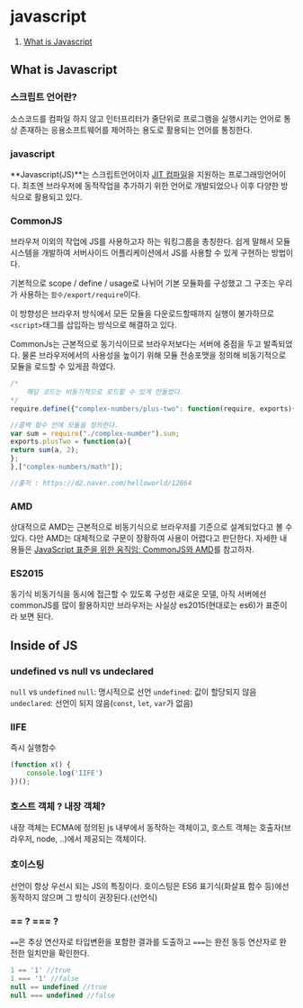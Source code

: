 # javascript

1. [What is Javascript](#chapter-1)

## What is Javascript <a id="chapter-1"></a>
### 스크립트 언어란?

소스코드를 컴파일 하지 않고 인터프리터가 줄단위로 프로그램을 실행시키는 언어로 통상 존재하는 응용소프트웨어를 제어하는 용도로 활용되는 언어를 통칭한다.

### javascript
**Javascript(JS)**는 스크립트언어이자 [JIT 컴파일](https://ko.wikipedia.org/wiki/JIT_%EC%BB%B4%ED%8C%8C%EC%9D%BC)을 지원하는 프로그래밍언어이다. 최초엔 브라우저에 동적작업을 추가하기 위한 언어로 개발되었으나 이후 다양한 방식으로 활용되고 있다.

### CommonJS
브라우저 이외의 작업에 JS를 사용하고자 하는 워킹그룹을 총칭한다. 쉽게 말해서 모듈시스템을 개발하여 서버사이드 어플리케이션에서 JS를 사용할 수 있게 구현하는 방법이다.

기본적으로 scope / define / usage로 나뉘어 기본 모듈화를 구성했고 그 구조는 우리가 사용하는 `함수/export/require`이다.

이 방향성은 브라우저 방식에서 모든 모듈을 다운로드할때까지 실행이 불가하므로 `<script>`태그를 삽입하는 방식으로 해결하고 있다.

CommonJs는 근본적으로 동기식이므로 브라우저보다는 서버에 중점을 두고 발족되었다. 물론 브라우저에서의 사용성을 높이기 위해 모듈 전송포맷을 정의해 비동기적으로 모듈을 로드할 수 있게끔 하였다.
```javascript
/*
    해당 코드는 비동기적으로 로드할 수 있게 만들었다.
*/
require.define({"complex-numbers/plus-two": function(require, exports){

//콜백 함수 안에 모듈을 정의한다.
var sum = require("./complex-number").sum;  
exports.plusTwo = function(a){  
return sum(a, 2);  
};
},["complex-numbers/math"]);

//출저 : https://d2.naver.com/helloworld/12864
```

### AMD
상대적으로 AMD는 근본적으로 비동기식으로 브라우저를 기준으로 설계되었다고 볼 수 있다. 다만 AMD는 대체적으로 구문이 장황하여 사용이 어렵다고 판단한다. 자세한 내용들은 [JavaScript 표준을 위한 움직임: CommonJS와 AMD](https://d2.naver.com/helloworld/12864)를 참고하자.

### ES2015
동기식 비동기식을 동시에 접근할 수 있도록 구성한 새로운 모델, 아직 서버에선 commonJS를 많이 활용하지만 브라우저는 사실상 es2015(현대로는 es6)가 표준이라 보면 된다.

## Inside of JS
### undefined vs null vs undeclared
`null` vs `undefined`
`null`: 명시적으로 선언
`undefined`: 값이 할당되지 않음
`undeclared`: 선언이 되지 않음(`const`, `let`, `var`가 없음)

### IIFE
즉시 실행함수
```javascript
(function x() {
    console.log('IIFE')
})();
```

### 호스트 객체 ? 내장 객체?

내장 객체는 ECMA에 정의된 js 내부에서 동작하는 객체이고, 호스트 객체는 호출자(브라우저, node, ..)에서 제공되는 객체이다.

### 호이스팅

선언이 항상 우선시 되는 JS의 특징이다. 호이스팅은 ES6 표기식(화살표 함수 등)에선 동작하지 않으며 그 방식이 권장된다.(선언식)

### == ? === ?

`==`은 추상 연산자로 타입변환을 포함한 결과를 도출하고 `===`는 완전 동등 연산자로 완전한 일치만을 확인한다.

```javascript
1 == '1' //true
1 === '1' //false
null == undefined //true
null === undefined //false
```